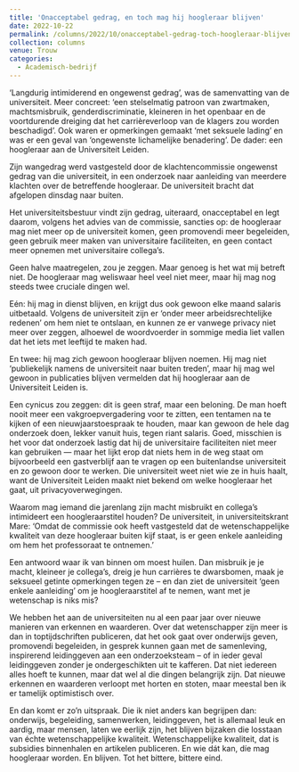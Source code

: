 ```yaml
---
title: 'Onacceptabel gedrag, en toch mag hij hoogleraar blijven'
date: 2022-10-22
permalink: /columns/2022/10/onacceptabel-gedrag-toch-hoogleraar-blijven/
collection: columns
venue: Trouw
categories:
  - Academisch-bedrijf
---
```


‘Langdurig intimiderend en ongewenst gedrag’, was de samenvatting van de universiteit. Meer concreet: ‘een stelselmatig patroon van zwartmaken, machtsmisbruik, genderdiscriminatie, kleineren in het openbaar en de voortdurende dreiging dat het carrièreverloop van de klagers zou worden beschadigd’. Ook waren er opmerkingen gemaakt ‘met seksuele lading’ en was er een geval van ‘ongewenste lichamelijke benadering’. De dader: een hoogleraar aan de Universiteit Leiden.

Zijn wangedrag werd vastgesteld door de klachtencommissie ongewenst gedrag van die universiteit, in een onderzoek naar aanleiding van meerdere klachten over de betreffende hoogleraar. De universiteit bracht dat afgelopen dinsdag naar buiten.

Het universiteitsbestuur vindt zijn gedrag, uiteraard, onacceptabel en legt daarom, volgens het advies van de commissie, sancties op: de hoogleraar mag niet meer op de universiteit komen, geen promovendi meer begeleiden, geen gebruik meer maken van universitaire faciliteiten, en geen contact meer opnemen met universitaire collega’s.

Geen halve maatregelen, zou je zeggen. Maar genoeg is het wat mij betreft niet. De hoogleraar mag weliswaar heel veel niet meer, maar hij mag nog steeds twee cruciale dingen wel.

Eén: hij mag in dienst blijven, en krijgt dus ook gewoon elke maand salaris uitbetaald. Volgens de universiteit zijn er ‘onder meer arbeidsrechtelijke redenen’ om hem niet te ontslaan, en kunnen ze er vanwege privacy niet meer over zeggen, alhoewel de woordvoerder in sommige media liet vallen dat het iets met leeftijd te maken had.

En twee: hij mag zich gewoon hoogleraar blijven noemen. Hij mag niet ‘publiekelijk namens de universiteit naar buiten treden’, maar hij mag wel gewoon in publicaties blijven vermelden dat hij hoogleraar aan de Universiteit Leiden is.

Een cynicus zou zeggen: dit is geen straf, maar een beloning. De man hoeft nooit meer een vakgroepvergadering voor te zitten, een tentamen na te kijken of een nieuwjaarstoespraak te houden, maar kan gewoon de hele dag onderzoek doen, lekker vanuit huis, tegen riant salaris. Goed, misschien is het voor dat onderzoek lastig dat hij de universitaire faciliteiten niet meer kan gebruiken — maar het lijkt erop dat niets hem in de weg staat om bijvoorbeeld een gastverblijf aan te vragen op een buitenlandse universiteit en zo gewoon door te werken. Die universiteit weet niet wie ze in huis haalt, want de Universiteit Leiden maakt niet bekend om welke hoogleraar het gaat, uit privacyoverwegingen.

Waarom mag iemand die jarenlang zijn macht misbruikt en collega’s intimideert een hoogleraarstitel houden? De universiteit, in universiteitskrant Mare: ‘Omdat de commissie ook heeft vastgesteld dat de wetenschappelijke kwaliteit van deze hoogleraar buiten kijf staat, is er geen enkele aanleiding om hem het professoraat te ontnemen.’

Een antwoord waar ik van binnen om moest huilen. Dan misbruik je je macht, kleineer je collega’s, dreig je hun carrières te dwarsbomen, maak je seksueel getinte opmerkingen tegen ze – en dan ziet de universiteit ‘geen enkele aanleiding’ om je hoogleraarstitel af te nemen, want met je wetenschap is niks mis?

We hebben het aan de universiteiten nu al een paar jaar over nieuwe manieren van erkennen en waarderen. Over dat wetenschapper zijn meer is dan in toptijdschriften publiceren, dat het ook gaat over onderwijs geven, promovendi begeleiden, in gesprek kunnen gaan met de samenleving, inspirerend leidinggeven aan een onderzoeksteam – of in ieder geval leidinggeven zonder je ondergeschikten uit te kafferen. Dat niet iedereen alles hoeft te kunnen, maar dat wel al die dingen belangrijk zijn. Dat nieuwe erkennen en waarderen verloopt met horten en stoten, maar meestal ben ik er tamelijk optimistisch over.

En dan komt er zo’n uitspraak. Die ik niet anders kan begrijpen dan: onderwijs, begeleiding, samenwerken, leidinggeven, het is allemaal leuk en aardig, maar mensen, laten we eerlijk zijn, het blijven bijzaken die losstaan van échte wetenschappelijke kwaliteit. Wetenschappelijke kwaliteit, dat is subsidies binnenhalen en artikelen publiceren. En wie dát kan, díe mag hoogleraar worden. En blijven. Tot het bittere, bittere eind.
